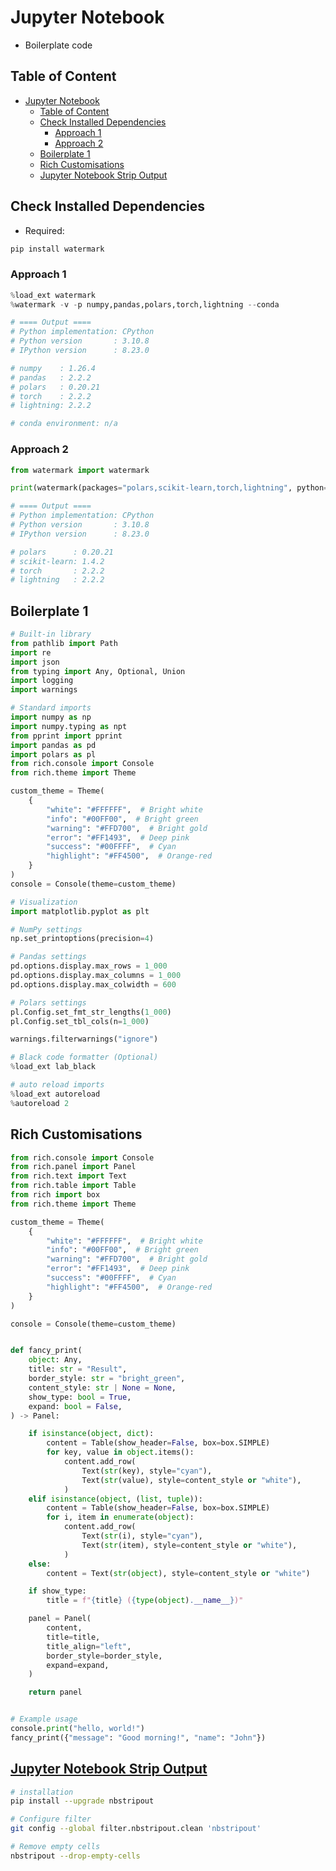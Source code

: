 # Jupyter Notebook

- Boilerplate code

## Table of Content

- [Jupyter Notebook](#jupyter-notebook)
  - [Table of Content](#table-of-content)
  - [Check Installed Dependencies](#check-installed-dependencies)
    - [Approach 1](#approach-1)
    - [Approach 2](#approach-2)
  - [Boilerplate 1](#boilerplate-1)
  - [Rich Customisations](#rich-customisations)
  - [Jupyter Notebook Strip Output](#jupyter-notebook-strip-output)

## Check Installed Dependencies

- Required:

```sh
pip install watermark
```

### Approach 1

```py
%load_ext watermark
%watermark -v -p numpy,pandas,polars,torch,lightning --conda

# ==== Output ====
# Python implementation: CPython
# Python version       : 3.10.8
# IPython version      : 8.23.0

# numpy    : 1.26.4
# pandas   : 2.2.2
# polars   : 0.20.21
# torch    : 2.2.2
# lightning: 2.2.2

# conda environment: n/a
```

### Approach 2

```py
from watermark import watermark

print(watermark(packages="polars,scikit-learn,torch,lightning", python=True))

# ==== Output ====
# Python implementation: CPython
# Python version       : 3.10.8
# IPython version      : 8.23.0

# polars      : 0.20.21
# scikit-learn: 1.4.2
# torch       : 2.2.2
# lightning   : 2.2.2
```

## Boilerplate 1

```py
# Built-in library
from pathlib import Path
import re
import json
from typing import Any, Optional, Union
import logging
import warnings

# Standard imports
import numpy as np
import numpy.typing as npt
from pprint import pprint
import pandas as pd
import polars as pl
from rich.console import Console
from rich.theme import Theme

custom_theme = Theme(
    {
        "white": "#FFFFFF",  # Bright white
        "info": "#00FF00",  # Bright green
        "warning": "#FFD700",  # Bright gold
        "error": "#FF1493",  # Deep pink
        "success": "#00FFFF",  # Cyan
        "highlight": "#FF4500",  # Orange-red
    }
)
console = Console(theme=custom_theme)

# Visualization
import matplotlib.pyplot as plt

# NumPy settings
np.set_printoptions(precision=4)

# Pandas settings
pd.options.display.max_rows = 1_000
pd.options.display.max_columns = 1_000
pd.options.display.max_colwidth = 600

# Polars settings
pl.Config.set_fmt_str_lengths(1_000)
pl.Config.set_tbl_cols(n=1_000)

warnings.filterwarnings("ignore")

# Black code formatter (Optional)
%load_ext lab_black

# auto reload imports
%load_ext autoreload
%autoreload 2
```

## Rich Customisations

```py
from rich.console import Console
from rich.panel import Panel
from rich.text import Text
from rich.table import Table
from rich import box
from rich.theme import Theme

custom_theme = Theme(
    {
        "white": "#FFFFFF",  # Bright white
        "info": "#00FF00",  # Bright green
        "warning": "#FFD700",  # Bright gold
        "error": "#FF1493",  # Deep pink
        "success": "#00FFFF",  # Cyan
        "highlight": "#FF4500",  # Orange-red
    }
)

console = Console(theme=custom_theme)


def fancy_print(
    object: Any,
    title: str = "Result",
    border_style: str = "bright_green",
    content_style: str | None = None,
    show_type: bool = True,
    expand: bool = False,
) -> Panel:

    if isinstance(object, dict):
        content = Table(show_header=False, box=box.SIMPLE)
        for key, value in object.items():
            content.add_row(
                Text(str(key), style="cyan"),
                Text(str(value), style=content_style or "white"),
            )
    elif isinstance(object, (list, tuple)):
        content = Table(show_header=False, box=box.SIMPLE)
        for i, item in enumerate(object):
            content.add_row(
                Text(str(i), style="cyan"),
                Text(str(item), style=content_style or "white"),
            )
    else:
        content = Text(str(object), style=content_style or "white")

    if show_type:
        title = f"{title} ({type(object).__name__})"

    panel = Panel(
        content,
        title=title,
        title_align="left",
        border_style=border_style,
        expand=expand,
    )

    return panel


# Example usage
console.print("hello, world!")
fancy_print({"message": "Good morning!", "name": "John"})
```

## [Jupyter Notebook Strip Output](https://github.com/kynan/nbstripout)

```sh
# installation
pip install --upgrade nbstripout

# Configure filter
git config --global filter.nbstripout.clean 'nbstripout'

# Remove empty cells
nbstripout --drop-empty-cells
```

